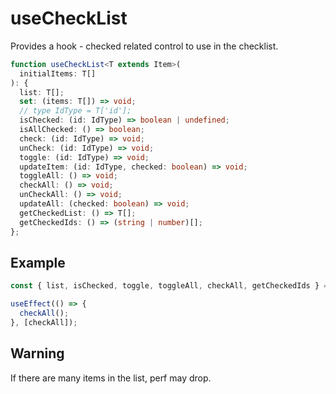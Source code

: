 # useCheckList

Provides a hook - checked related control to use in the checklist.

```ts
function useCheckList<T extends Item>(
  initialItems: T[]
): {
  list: T[];
  set: (items: T[]) => void;
  // type IdType = T['id'];
  isChecked: (id: IdType) => boolean | undefined;
  isAllChecked: () => boolean;
  check: (id: IdType) => void;
  unCheck: (id: IdType) => void;
  toggle: (id: IdType) => void;
  updateItem: (id: IdType, checked: boolean) => void;
  toggleAll: () => void;
  checkAll: () => void;
  unCheckAll: () => void;
  updateAll: (checked: boolean) => void;
  getCheckedList: () => T[];
  getCheckedIds: () => (string | number)[];
};
```

## Example

```ts
const { list, isChecked, toggle, toggleAll, checkAll, getCheckedIds } = useCheckList(shopList);

useEffect(() => {
  checkAll();
}, [checkAll]);
```

## Warning

If there are many items in the list, perf may drop.

